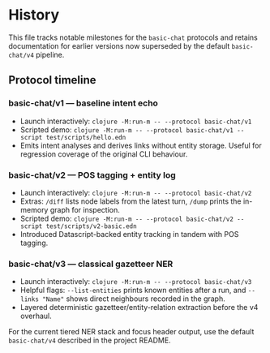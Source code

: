# History

This file tracks notable milestones for the `basic-chat` protocols and retains
documentation for earlier versions now superseded by the default
`basic-chat/v4` pipeline.

## Protocol timeline

### basic-chat/v1 — baseline intent echo
- Launch interactively: `clojure -M:run-m -- --protocol basic-chat/v1`
- Scripted demo: `clojure -M:run-m -- --protocol basic-chat/v1 --script test/scripts/hello.edn`
- Emits intent analyses and derives links without entity storage. Useful for
  regression coverage of the original CLI behaviour.

### basic-chat/v2 — POS tagging + entity log
- Launch interactively: `clojure -M:run-m -- --protocol basic-chat/v2`
- Extras: `/diff` lists node labels from the latest turn, `/dump` prints the
  in-memory graph for inspection.
- Scripted demo: `clojure -M:run-m -- --protocol basic-chat/v2 --script test/scripts/v2-basic.edn`
- Introduced Datascript-backed entity tracking in tandem with POS tagging.

### basic-chat/v3 — classical gazetteer NER
- Launch interactively: `clojure -M:run-m -- --protocol basic-chat/v3`
- Helpful flags: `--list-entities` prints known entities after a run, and
  `--links "Name"` shows direct neighbours recorded in the graph.
- Layered deterministic gazetteer/entity-relation extraction before the v4
  overhaul.

For the current tiered NER stack and focus header output, use the default
`basic-chat/v4` described in the project README.
